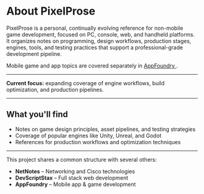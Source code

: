 <div class="siteInfoContent">
  <h1>About PixelProse</h1>

  PixelProse is a personal, continually evolving reference for
  <span class="emphasis">non-mobile game development</span>,
  focused on <span class="emphasis">PC, console, web, and handheld</span>
  platforms. It organizes notes on programming, design workflows,
  production stages, engines, tools, and testing practices that
  support a professional-grade development pipeline.
</div>

<p class="crossSiteNote">
  Mobile game and app topics are covered separately in
  <a href="https://appfoundry.netlify.app/" target="_blank" rel="noopener noreferrer">
    AppFoundry
  </a>.
</p>

<hr />

<div class="Note">
  <strong>Current focus:</strong> expanding coverage of
  engine workflows, build optimization, and production pipelines.
</div>

<hr />

<div class="siteInfoContent">
  <h2>What you'll find</h2>
  <ul>
    <li>Notes on game design principles, asset pipelines, and testing strategies</li>
    <li>Coverage of popular engines like Unity, Unreal, and Godot</li>
    <li>References for production workflows and optimization techniques</li>
  </ul>
</div>

<hr />

<div class="otherSitesDescription">
  This project shares a common structure with several others:
  <ul>
    <li><strong>NetNotes</strong> – Networking and Cisco technologies</li>
    <li><strong>DevScriptStax</strong> – Full stack web development</li>
    <li><strong>AppFoundry</strong> – Mobile app & game development</li>
  </ul>
</div>